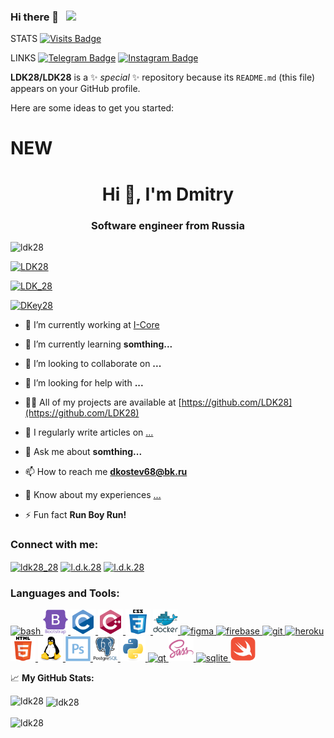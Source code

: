### Hi there 👋  &nbsp; ![](https://visitor-badge.glitch.me/badge?page_id=LDK28.LDK28)
STATS
[![Visits Badge](https://badges.pufler.dev/visits/LDK28/LDK28)](https://badges.pufler.dev)

LINKS
[![Telegram Badge](https://img.shields.io/badge/-Telegram-0088cc?style=flat-square&logo=Telegram&logoColor=white)](https://t.me/DKey28)
[![Instagram Badge](https://img.shields.io/badge/-Instagram-e4405f?style=flat-square&logo=Instagram&logoColor=white)](https://instagram.com/l.d.k.28)

**LDK28/LDK28** is a ✨ _special_ ✨ repository because its `README.md` (this file) appears on your GitHub profile.

Here are some ideas to get you started:

# NEW
<h1 align="center">Hi 👋, I'm Dmitry</h1>
<h3 align="center">Software engineer from Russia</h3>

<p align="left"> <img src="https://komarev.com/ghpvc/?username=ldk28&label=Profile%20views&color=0e75b6&style=flat" alt="ldk28" /> </p>

<p align="left"> <a href="https://github.com/ryo-ma/github-profile-trophy"><img src="https://github-profile-trophy.vercel.app/?username=LDK28" alt="LDK28" /></a> </p>

<p align="left"> <a href="https://twitter.com/LDK_28" target="blank"><img src="https://img.shields.io/twitter/follow/LDK_28?logo=twitter&style=for-the-badge" alt="LDK_28" /></a> </p>

<p align="left"> <a href="https://t.me/DKey28" target="blank"><img src="https://img.shields.io/telegram/follow/DKey28?logo=telegram&style=for-the-badge" alt="DKey28" /></a> </p>


- 🔭 I’m currently working at [I-Core](https://i-core.ru/)

- 🌱 I’m currently learning **somthing...**

- 👯 I’m looking to collaborate on **...**

- 🤝 I’m looking for help with **...**

- 👨‍💻 All of my projects are available at [https://github.com/LDK28](https://github.com/LDK28)

- 📝 I regularly write articles on [...](...)

- 💬 Ask me about **somthing...**

- 📫 How to reach me **dkostev68@bk.ru**

- 📄 Know about my experiences [...](...)

- ⚡ Fun fact **Run Boy Run!**

<h3 align="left">Connect with me:</h3>
<p align="left">
<a href="https://twitter.com/ldk28_28" target="blank"><img align="center" src="https://raw.githubusercontent.com/rahuldkjain/github-profile-readme-generator/master/src/images/icons/Social/twitter.svg" alt="ldk28_28" height="30" width="40" /></a>
<a href="https://instagram.com/l.d.k.28" target="blank"><img align="center" src="https://raw.githubusercontent.com/rahuldkjain/github-profile-readme-generator/master/src/images/icons/Social/instagram.svg" alt="l.d.k.28" height="30" width="40" /></a>
<a href="https://instagram.com/l.d.k.28" target="blank"><img align="center" src="https://raw.githubusercontent.com/rahuldkjain/github-profile-readme-generator/master/src/images/icons/Social/telegram.svg" alt="l.d.k.28" height="30" width="40" /></a>
</p>

<h3 align="left">Languages and Tools:</h3>
<p align="left"> <a href="https://www.gnu.org/software/bash/" target="_blank" rel="noreferrer"> <img src="https://www.vectorlogo.zone/logos/gnu_bash/gnu_bash-icon.svg" alt="bash" width="40" height="40"/> </a> <a href="https://getbootstrap.com" target="_blank" rel="noreferrer"> <img src="https://raw.githubusercontent.com/devicons/devicon/master/icons/bootstrap/bootstrap-plain-wordmark.svg" alt="bootstrap" width="40" height="40"/> </a> <a href="https://www.cprogramming.com/" target="_blank" rel="noreferrer"> <img src="https://raw.githubusercontent.com/devicons/devicon/master/icons/c/c-original.svg" alt="c" width="40" height="40"/> </a> <a href="https://www.w3schools.com/cpp/" target="_blank" rel="noreferrer"> <img src="https://raw.githubusercontent.com/devicons/devicon/master/icons/cplusplus/cplusplus-original.svg" alt="cplusplus" width="40" height="40"/> </a> <a href="https://www.w3schools.com/css/" target="_blank" rel="noreferrer"> <img src="https://raw.githubusercontent.com/devicons/devicon/master/icons/css3/css3-original-wordmark.svg" alt="css3" width="40" height="40"/> </a> <a href="https://www.docker.com/" target="_blank" rel="noreferrer"> <img src="https://raw.githubusercontent.com/devicons/devicon/master/icons/docker/docker-original-wordmark.svg" alt="docker" width="40" height="40"/> </a> <a href="https://www.figma.com/" target="_blank" rel="noreferrer"> <img src="https://www.vectorlogo.zone/logos/figma/figma-icon.svg" alt="figma" width="40" height="40"/> </a> <a href="https://firebase.google.com/" target="_blank" rel="noreferrer"> <img src="https://www.vectorlogo.zone/logos/firebase/firebase-icon.svg" alt="firebase" width="40" height="40"/> </a> <a href="https://git-scm.com/" target="_blank" rel="noreferrer"> <img src="https://www.vectorlogo.zone/logos/git-scm/git-scm-icon.svg" alt="git" width="40" height="40"/> </a> <a href="https://heroku.com" target="_blank" rel="noreferrer"> <img src="https://www.vectorlogo.zone/logos/heroku/heroku-icon.svg" alt="heroku" width="40" height="40"/> </a> <a href="https://www.w3.org/html/" target="_blank" rel="noreferrer"> <img src="https://raw.githubusercontent.com/devicons/devicon/master/icons/html5/html5-original-wordmark.svg" alt="html5" width="40" height="40"/> </a> <a href="https://www.linux.org/" target="_blank" rel="noreferrer"> <img src="https://raw.githubusercontent.com/devicons/devicon/master/icons/linux/linux-original.svg" alt="linux" width="40" height="40"/> </a> <a href="https://www.photoshop.com/en" target="_blank" rel="noreferrer"> <img src="https://raw.githubusercontent.com/devicons/devicon/master/icons/photoshop/photoshop-line.svg" alt="photoshop" width="40" height="40"/> </a> <a href="https://www.postgresql.org" target="_blank" rel="noreferrer"> <img src="https://raw.githubusercontent.com/devicons/devicon/master/icons/postgresql/postgresql-original-wordmark.svg" alt="postgresql" width="40" height="40"/> </a> <a href="https://www.python.org" target="_blank" rel="noreferrer"> <img src="https://raw.githubusercontent.com/devicons/devicon/master/icons/python/python-original.svg" alt="python" width="40" height="40"/> </a> <a href="https://www.qt.io/" target="_blank" rel="noreferrer"> <img src="https://upload.wikimedia.org/wikipedia/commons/0/0b/Qt_logo_2016.svg" alt="qt" width="40" height="40"/> </a> <a href="https://sass-lang.com" target="_blank" rel="noreferrer"> <img src="https://raw.githubusercontent.com/devicons/devicon/master/icons/sass/sass-original.svg" alt="sass" width="40" height="40"/> </a> <a href="https://www.sqlite.org/" target="_blank" rel="noreferrer"> <img src="https://www.vectorlogo.zone/logos/sqlite/sqlite-icon.svg" alt="sqlite" width="40" height="40"/> </a> <a href="https://developer.apple.com/swift/" target="_blank" rel="noreferrer"> <img src="https://raw.githubusercontent.com/devicons/devicon/master/icons/swift/swift-original.svg" alt="swift" width="40" height="40"/> </a> </p>

📈 **My GitHub Stats:**

<p><img align="left" src="https://github-readme-stats.vercel.app/api/top-langs?username=ldk28&show_icons=true&locale=en&layout=compact" alt="ldk28" /></p>

<p>&nbsp;<img align="center" src="https://github-readme-stats.vercel.app/api?username=ldk28&show_icons=true&locale=en" alt="ldk28" /></p>

<p><img align="center" src="https://github-readme-streak-stats.herokuapp.com/?user=ldk28&" alt="ldk28" /></p>
